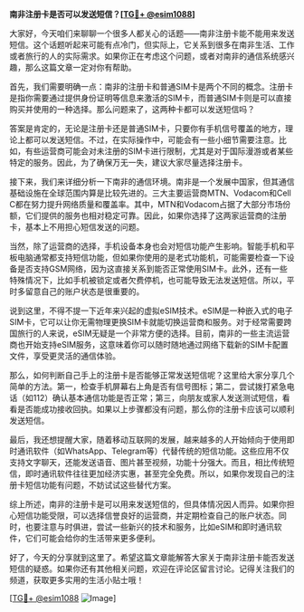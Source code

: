 **南非注册卡是否可以发送短信？[[TG💪+ @esim1088](https://t.me/s/esim1088)]**

大家好，今天咱们来聊聊一个很多人都关心的话题——南非注册卡能不能用来发送短信。这个话题听起来可能有点冷门，但实际上，它关系到很多在南非生活、工作或者旅行的人的实际需求。如果你正在考虑这个问题，或者对南非的通信系统感兴趣，那么这篇文章一定对你有帮助。

首先，我们需要明确一点：南非的注册卡和普通SIM卡是两个不同的概念。注册卡是指你需要通过提供身份证明等信息来激活的SIM卡，而普通SIM卡则是可以直接购买并使用的一种选择。那么问题来了，这两种卡都可以发送短信吗？

答案是肯定的，无论是注册卡还是普通SIM卡，只要你有手机信号覆盖的地方，理论上都可以发送短信。不过，在实际操作中，可能会有一些小细节需要注意。比如，有些运营商可能会对未注册的SIM卡进行限制，尤其是对于国际漫游或者某些特定的服务。因此，为了确保万无一失，建议大家尽量选择注册卡。

接下来，我们来详细分析一下南非的通信环境。南非是一个发展中国家，但其通信基础设施在全球范围内算是比较先进的。三大主要运营商MTN、Vodacom和Cell C都在努力提升网络质量和覆盖率。其中，MTN和Vodacom占据了大部分市场份额，它们提供的服务也相对稳定可靠。因此，如果你选择了这两家运营商的注册卡，基本上不用担心短信发送的问题。

当然，除了运营商的选择，手机设备本身也会对短信功能产生影响。智能手机和平板电脑通常都支持短信功能，但如果你使用的是老式功能机，可能需要检查一下设备是否支持GSM网络，因为这直接关系到能否正常使用SIM卡。此外，还有一些特殊情况下，比如手机被锁定或者欠费停机，也可能导致无法发送短信。所以，平时多留意自己的账户状态是很重要的。

说到这里，不得不提一下近年来兴起的虚拟eSIM技术。eSIM是一种嵌入式的电子SIM卡，它可以让你无需物理更换SIM卡就能切换运营商和服务。对于经常需要跨国旅行的人来说，eSIM无疑是一个非常方便的选择。目前，南非的一些主流运营商也开始支持eSIM服务，这意味着你可以随时随地通过网络下载新的SIM卡配置文件，享受更灵活的通信体验。

那么，如何判断自己手上的注册卡是否能够正常发送短信呢？这里给大家分享几个简单的方法。第一，检查手机屏幕右上角是否有信号图标；第二，尝试拨打紧急电话（如112）确认基本通信功能是否正常；第三，向朋友或家人发送测试短信，看看是否能成功接收回执。如果以上步骤都没有问题，那么你的注册卡应该可以顺利发送短信。

最后，我还想提醒大家，随着移动互联网的发展，越来越多的人开始倾向于使用即时通讯软件（如WhatsApp、Telegram等）代替传统的短信功能。这些应用不仅支持文字聊天，还能发送语音、图片甚至视频，功能十分强大。而且，相比传统短信，即时通讯软件往往更加经济实惠，甚至完全免费。所以，如果你发现自己的注册卡短信功能有问题，不妨试试这些替代方案。

综上所述，南非的注册卡是可以用来发送短信的，但具体情况因人而异。如果你担心短信功能受限，可以选择信誉良好的运营商，并定期检查自己的账户状态。同时，也要注意与时俱进，尝试一些新兴的技术和服务，比如eSIM和即时通讯软件，它们可能会给你的生活带来更多便利。

好了，今天的分享就到这里了。希望这篇文章能解答大家关于南非注册卡能否发送短信的疑惑。如果你还有其他相关问题，欢迎在评论区留言讨论。记得关注我们的频道，获取更多实用的生活小贴士哦！

[[TG💪+ @esim1088](https://t.me/s/esim1088) ![Image](https://i.postimg.cc/4NQfJmqS/Snipaste-2025-05-13-00-14-12.png)]